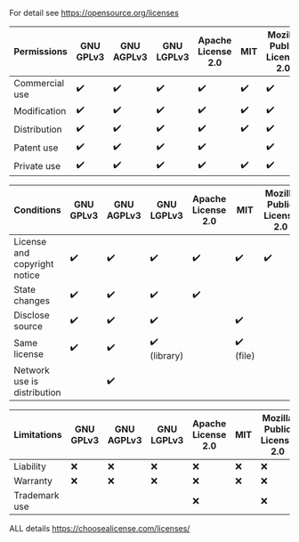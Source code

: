 For detail see https://opensource.org/licenses

Permissions | GNU GPLv3 | GNU AGPLv3 | GNU LGPLv3 | Apache License 2.0 | MIT | Mozilla Public License 2.0 | The Unlicense
----------- | --------- | ---------- | ---------- | ------------------ | --- | -------------------------- | -------------
Commercial use | :heavy_check_mark: | :heavy_check_mark: | :heavy_check_mark: | :heavy_check_mark: | :heavy_check_mark: | :heavy_check_mark:
Modification | :heavy_check_mark: | :heavy_check_mark: | :heavy_check_mark: | :heavy_check_mark: | :heavy_check_mark: | :heavy_check_mark:
Distribution | :heavy_check_mark: | :heavy_check_mark: | :heavy_check_mark: | :heavy_check_mark: | :heavy_check_mark: | :heavy_check_mark:
Patent use | :heavy_check_mark: | :heavy_check_mark: | :heavy_check_mark: | :heavy_check_mark: |  | :heavy_check_mark:
Private use | :heavy_check_mark: | :heavy_check_mark: | :heavy_check_mark: | :heavy_check_mark: | :heavy_check_mark: | :heavy_check_mark:

Conditions | GNU GPLv3 | GNU AGPLv3 | GNU LGPLv3 | Apache License 2.0 | MIT | Mozilla Public License 2.0 | The Unlicense
----------- | --------- | ---------- | ---------- | ------------------ | --- | -------------------------- | -------------
License and copyright notice | :heavy_check_mark: | :heavy_check_mark: | :heavy_check_mark: | :heavy_check_mark: | :heavy_check_mark: | :heavy_check_mark:
State changes | :heavy_check_mark: | :heavy_check_mark: | :heavy_check_mark: |  :heavy_check_mark: | |
Disclose source | :heavy_check_mark: | :heavy_check_mark: | :heavy_check_mark: | | :heavy_check_mark:
Same license | :heavy_check_mark: | :heavy_check_mark: | :heavy_check_mark: (library) | | :heavy_check_mark: (file)
Network use is distribution | | :heavy_check_mark: | | |
 
Limitations | GNU GPLv3 | GNU AGPLv3 | GNU LGPLv3 | Apache License 2.0 | MIT | Mozilla Public License 2.0 | The Unlicense
----------- | --------- | ---------- | ---------- | ------------------ | --- | -------------------------- | -------------
 Liability | :x: | :x: | :x: | :x: | :x: | :x:
 Warranty | :x: | :x: | :x: | :x: | :x: | :x:
 Trademark use | | | | :x: | | :x:
 
 ALL details
 https://choosealicense.com/licenses/
